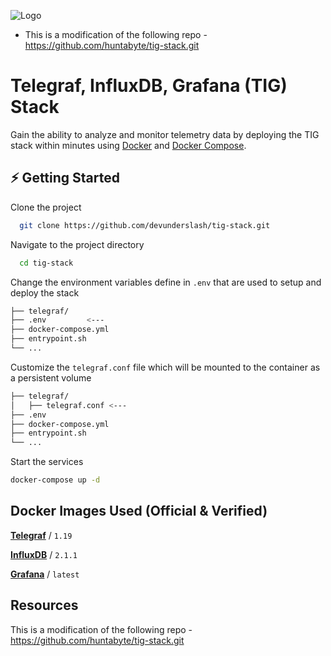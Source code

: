 
![Logo](https://user-images.githubusercontent.com/64506580/159311466-f720a877-6c76-403a-904d-134addbd6a86.png)

* This is a modification of the following repo - https://github.com/huntabyte/tig-stack.git

# Telegraf, InfluxDB, Grafana (TIG) Stack

Gain the ability to analyze and monitor telemetry data by deploying the TIG stack within minutes using [Docker](https://docs.docker.com/engine/install/) and [Docker Compose](https://docs.docker.com/compose/install/).


## ⚡️ Getting Started

Clone the project

```bash
  git clone https://github.com/devunderslash/tig-stack.git
```

Navigate to the project directory

```bash
  cd tig-stack
```

Change the environment variables define in `.env` that are used to setup and deploy the stack
```bash
├── telegraf/
├── .env         <---
├── docker-compose.yml
├── entrypoint.sh
└── ...
```

Customize the `telegraf.conf` file which will be mounted to the container as a persistent volume

```bash
├── telegraf/
│   ├── telegraf.conf <---
├── .env
├── docker-compose.yml
├── entrypoint.sh
└── ...
```

Start the services
```bash
docker-compose up -d
```
## Docker Images Used (Official & Verified)

[**Telegraf**](https://hub.docker.com/_/telegraf) / `1.19`

[**InfluxDB**](https://hub.docker.com/_/influxdb) / `2.1.1`

[**Grafana**](https://hub.docker.com/r/grafana/grafana) / `latest`



## Resources

This is a modification of the following repo - https://github.com/huntabyte/tig-stack.git


